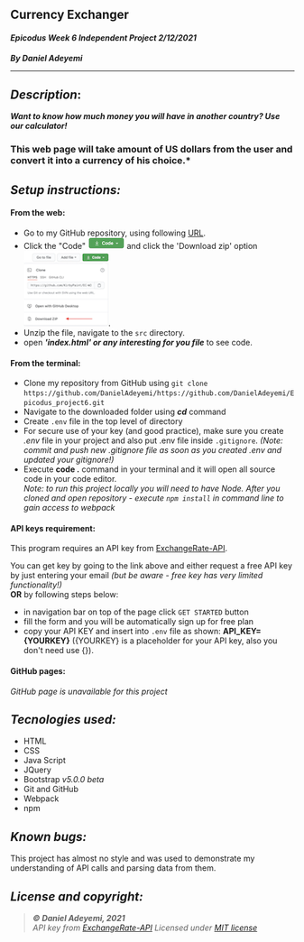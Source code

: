 ## Currency Exchanger
#### *Epicodus Week 6 Independent Project  2/12/2021*
***By Daniel Adeyemi***
___

## *Description*:    
***Want to know how much money you will have in another country? Use our calculator!***
### This web page will take amount of US dollars from the user and convert it into a currency of his choice.*


## *Setup instructions:*
#### From the web:
* Go to my GitHub repository, using following [URL](https://github.com/DanielAdeyemi/Epicodus_project6.git).
* Click the "Code" ![img](src/assets/code.png) and click the 'Download zip' option ![img](src/assets/zip.png).
* Unzip the file, navigate to the `src` directory.
* open ***'index.html' or any interesting for you file*** to see code.
#### From the terminal: 
* Clone my repository from GitHub using `git clone https://github.com/DanielAdeyemi/https://github.com/DanielAdeyemi/Epicodus_project6.git`
* Navigate to the downloaded folder using ***cd*** command
* Create `.env` file in the top level of directory
* For secure use of your key (and good practice), make sure you create *.env* file in your project and also put .env file inside `.gitignore`. *(Note: commit and push new .gitignore file as soon as you created .env and updated your gitignore!)* 
* Execute **code .** command in your terminal and it will open all source code in your code editor.    
*Note: to run this project locally you will need to have Node. After you cloned and open repository - execute `npm install` in command line to gain access to webpack*
#### API keys requirement:
This program requires an API key from [ExchangeRate-API](https://www.exchangerate-api.com).   
  
You can get key by going to the link above and  either request a free API key by just entering your email *(but be aware - free key has very limited functionality!)*   
**OR** by following steps below:
* in navigation bar on top of the page click `GET STARTED` button
* fill the form and you will be automatically sign up for free plan
* copy your API KEY and insert into `.env` file as shown: **API_KEY={YOURKEY}** ({YOURKEY} is a placeholder for your API key, also you don't need use {}).

#### GitHub pages:
*GitHub page is unavailable for this project*

## *Tecnologies used:*
* HTML
* CSS
* Java Script
* JQuery
* Bootstrap *v5.0.0 beta*
* Git and GitHub
* Webpack
* npm

## *Known bugs:*
This project has almost no style and was used to demonstrate my understanding of API calls and parsing data from them.

## *License and copyright:*

> ***© Daniel Adeyemi, 2021***  
> *API key from [ExchangeRate-API](https://www.exchangerate-api.com)*
> *Licensed under [MIT license](https://mit-license.org/)*